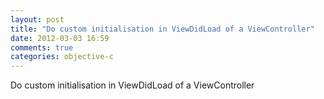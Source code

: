 ```yaml
---
layout: post
title: "Do custom initialisation in ViewDidLoad of a ViewController"
date: 2012-03-03 16:59
comments: true
categories: objective-c
---
```


Do custom initialisation in ViewDidLoad of a ViewController

